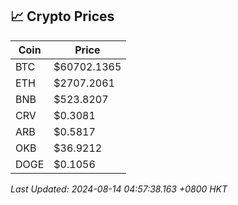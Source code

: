 ## 📈 Crypto Prices

| Coin | Price |
| ---- | ----- |
| BTC | $60702.1365 |
| ETH | $2707.2061 |
| BNB | $523.8207 |
| CRV | $0.3081 |
| ARB | $0.5817 |
| OKB | $36.9212 |
| DOGE | $0.1056 |

_Last Updated: 2024-08-14 04:57:38.163 +0800 HKT_